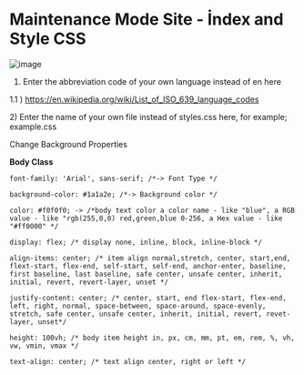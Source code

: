 # Maintenance Mode Site - İndex and Style CSS


![image](https://github.com/user-attachments/assets/0fe384f9-f7c2-4cc6-bd92-17a0679b711f)




1) <html lang="tr"> Enter the abbreviation code of your own language instead of en here
1.1 ) https://en.wikipedia.org/wiki/List_of_ISO_639_language_codes

2)<link rel="stylesheet" href="styles.css"> Enter the name of your own file instead of styles.css here, for example; example.css


Change Background Properties

<b>Body Class</b>

    font-family: 'Arial', sans-serif; /*-> Font Type */
    
    background-color: #1a1a2e; /*-> Background color */
    
    color: #f0f0f0; -> /*body text color a color name - like "blue", a RGB value - like "rgb(255,0,0) red,green,blue 0-256, a Hex value - like "#ff0000" */
    
    display: flex; /* display none, inline, block, inline-block */
    
    align-items: center; /* item align normal,stretch, center, start,end, flext-start, flex-end, self-start, self-end, anchor-enter, baseline, first baseline, last baseline, safe center, unsafe center, inherit, initial, revert, revert-layer, unset */
    
    justify-content: center; /* center, start, end flex-start, flex-end, left, right, normal, space-between, space-around, space-evenly, stretch, safe center, unsafe center, inherit, initial, revert, revet-layer, unset*/
    
    height: 100vh; /* body item height in, px, cm, mm, pt, em, rem, %, vh, vw, vmin, vmax */
    
    text-align: center; /* text align center, right or left */

